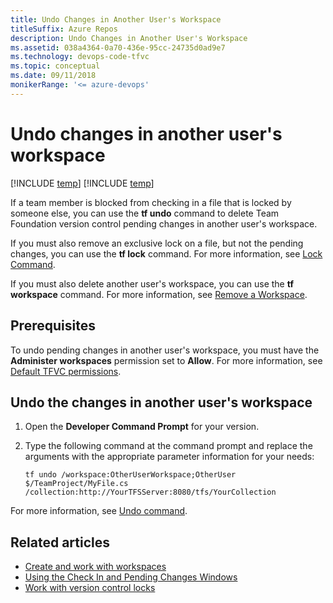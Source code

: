 ```yaml
---
title: Undo Changes in Another User's Workspace
titleSuffix: Azure Repos
description: Undo Changes in Another User's Workspace
ms.assetid: 038a4364-0a70-436e-95cc-24735d0ad9e7
ms.technology: devops-code-tfvc
ms.topic: conceptual
ms.date: 09/11/2018
monikerRange: '<= azure-devops'
---
```



# Undo changes in another user's workspace

[!INCLUDE [temp](../includes/version-tfs-2013-cloud.md)]
[!INCLUDE [temp](../includes/version-vs-2013-vs-2019.md)] 
 

If a team member is blocked from checking in a file that is locked by someone else, you can use the **tf undo** command to delete Team Foundation version control pending changes in another user's workspace.

If you must also remove an exclusive lock on a file, but not the pending changes, you can use the **tf lock** command. For more information, see [Lock Command](lock-command.md).

If you must also delete another user's workspace, you can use the **tf workspace** command. For more information, see [Remove a Workspace](/previous-versions/ms245474(v=vs.110)).

## Prerequisites

To undo pending changes in another user's workspace, you must have the **Administer workspaces** permission set to **Allow**. For more information, see [Default TFVC permissions](../../organizations/security/default-tfvc-permissions.md).

## Undo the changes in another user's workspace

1.  Open the **Developer Command Prompt** for your version.

2.  Type the following command at the command prompt and replace the arguments with the appropriate parameter information for your needs:

    `tf undo /workspace:OtherUserWorkspace;OtherUser $/TeamProject/MyFile.cs /collection:http://YourTFSServer:8080/tfs/YourCollection`

For more information, see [Undo command](undo-command.md).

## Related articles

- [Create and work with workspaces](create-work-workspaces.md)
- [Using the Check In and Pending Changes Windows](develop-code-manage-pending-changes.md)
- [Work with version control locks](work-version-control-locks.md)

 